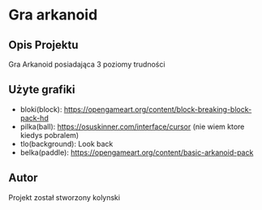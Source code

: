 # Gra arkanoid

## Opis Projektu
Gra Arkanoid posiadająca 3 poziomy trudności

## Użyte grafiki

- bloki(block): https://opengameart.org/content/block-breaking-block-pack-hd
- pilka(ball): https://osuskinner.com/interface/cursor (nie wiem ktore kiedys pobralem)
- tlo(background): Look back
- belka(paddle): https://opengameart.org/content/basic-arkanoid-pack

## Autor 
Projekt został stworzony kolynski
